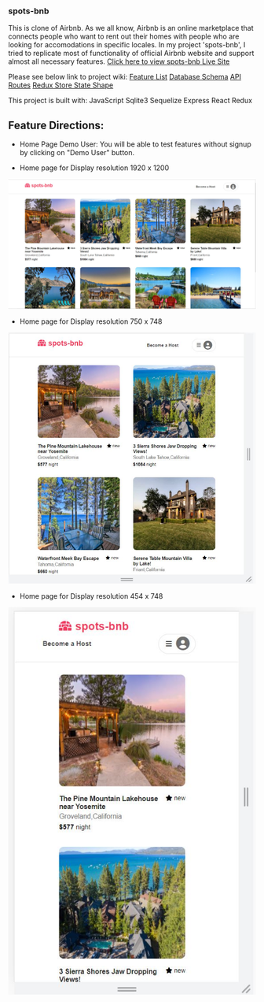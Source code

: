 
### spots-bnb

This is clone of Airbnb. As we all know, Airbnb is an online marketplace that connects people who want to rent out their homes with people who are looking for accomodations in specific locales.
In my project 'spots-bnb', I tried to replicate most of functionality of official Airbnb website and support almost all necessary features. [Click here to view spots-bnb Live Site](https://spots-bnb.herokuapp.com/)

Please see below link to project wiki:
 [Feature List](https://github.com/varshagade211/AirBnB/wiki/Feature-list)
 [Database Schema](https://github.com/varshagade211/AirBnB/wiki/Database-Schema-Image-with-Relationships)
 [API Routes](https://github.com/varshagade211/AirBnB/wiki/API-Routes)
 [Redux Store State Shape](https://github.com/varshagade211/AirBnB/wiki/Redux-State-Shape)

 This project is built with:
 JavaScript
 Sqlite3
 Sequelize
 Express
 React
 Redux

## Feature Directions:

* Home Page Demo User:
    You will be able to test features without signup by clicking on "Demo User" button.

* Home page for Display resolution 1920 x 1200

![AirBnB db schema](home-page.JPG)<br />




* Home page for Display resolution 750 x 748

![AirBnB db schema](tab-home-page.JPG)<br />




* Home page for Display resolution 454 x 748

![AirBnB db schema](responsive-home-page.JPG)<br />
